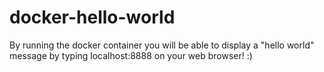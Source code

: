 # docker-hello-world
By running the docker container you will be able to display a "hello world" message by typing localhost:8888 on your web browser! :)
